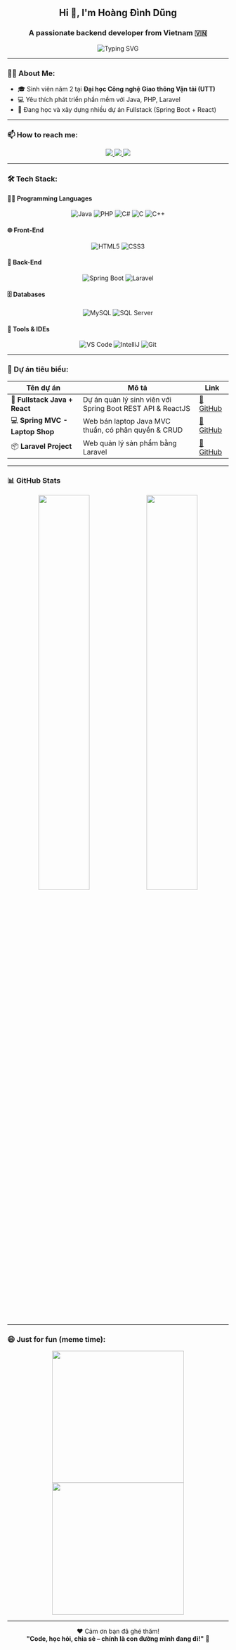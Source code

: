 <h2 align="center">Hi 👋, I'm Hoàng Đình Dũng</h2>
<h3 align="center">A passionate backend developer from Vietnam 🇻🇳</h3>

<p align="center">
  <img src="https://readme-typing-svg.herokuapp.com?font=Fira+Code&duration=3000&pause=500&center=true&width=435&lines=💻+Backend+Java%2FPHP+Developer;🎓+Sinh+vi%C3%AAn+n%C4%83m+2+UTT;🔥+Spring+Boot+%2B+React+Lover" alt="Typing SVG" />
</p>

---

### 🧑‍🎓 About Me:
- 🎓 Sinh viên năm 2 tại **Đại học Công nghệ Giao thông Vận tải (UTT)**
- 💻 Yêu thích phát triển phần mềm với Java, PHP, Laravel
- 🚀 Đang học và xây dựng nhiều dự án Fullstack (Spring Boot + React)

---

### 📫 How to reach me:

<p align="center">
  <a href="https://fb.com/hoangdinhdung2208" target="_blank">
    <img src="https://img.icons8.com/fluent/48/000000/facebook-new.png"/>
  </a>
  <a href="https://github.com/hoangdinhdung05" target="_blank">
    <img src="https://img.icons8.com/fluent/48/000000/github.png"/>
  </a>
  <a href="mailto:hoangdinhdung0205@gmail.com" target="_blank">
    <img src="https://img.icons8.com/fluent/48/000000/mailing.png"/>
  </a>
</p>

---

### 🛠️ Tech Stack:

#### 👨‍💻 Programming Languages
<p align="center">
  <img src="https://img.icons8.com/color/48/java-coffee-cup-logo--v1.png" alt="Java"/>
  <img src="https://img.icons8.com/officel/48/php-logo.png" alt="PHP"/>
  <img src="https://img.icons8.com/color/48/000000/c-sharp-logo.png" alt="C#"/>
  <img src="https://img.icons8.com/color/48/c-programming.png" alt="C"/>
  <img src="https://img.icons8.com/color/48/c-plus-plus-logo.png" alt="C++"/>
</p>

#### 🌐 Front-End
<p align="center">
  <img src="https://img.icons8.com/color/48/html-5--v1.png" alt="HTML5"/>
  <img src="https://img.icons8.com/color/48/css3.png" alt="CSS3"/>
</p>

#### 🧠 Back-End
<p align="center">
  <img src="https://img.icons8.com/color/48/spring-logo.png" alt="Spring Boot"/>
  <img src="https://img.icons8.com/ios-filled/48/FA5252/laravel.png" alt="Laravel"/>
</p>

#### 🗄️ Databases
<p align="center">
  <img src="https://img.icons8.com/color/48/mysql-logo.png" alt="MySQL"/>
  <img src="https://img.icons8.com/color/48/microsoft-sql-server.png" alt="SQL Server"/>
</p>

#### 🧰 Tools & IDEs
<p align="center">
  <img src="https://img.icons8.com/color/48/visual-studio-code-2019.png" alt="VS Code"/>
  <img src="https://img.icons8.com/color/48/intellij-idea.png" alt="IntelliJ"/>
  <img src="https://img.icons8.com/color/48/git.png" alt="Git"/>
</p>

---

### 🚀 Dự án tiêu biểu:

| Tên dự án | Mô tả | Link |
|----------|-------|------|
| 🧠 **Fullstack Java + React** | Dự án quản lý sinh viên với Spring Boot REST API & ReactJS | [🔗 GitHub](https://github.com/hoangdinhdung05/FullStack_Java_React) |
| 💻 **Spring MVC - Laptop Shop** | Web bán laptop Java MVC thuần, có phân quyền & CRUD | [🔗 GitHub](https://github.com/hoangdinhdung05/hoangdung-java-BE-laptopShop) |
| 📦 **Laravel Project** | Web quản lý sản phẩm bằng Laravel | [🔗 GitHub](https://github.com/hoangdinhdung05/project_laravel) |

---

### 📊 GitHub Stats

<p align="center">
  <img src="https://github-readme-stats.vercel.app/api?username=hoangdinhdung05&show_icons=true&theme=radical" width="48%" />
  <img src="https://github-readme-stats.vercel.app/api/top-langs/?username=hoangdinhdung05&layout=compact&theme=radical" width="48%" />
</p>

---

### 😄 Just for fun (meme time):

<p align="center">
  <img src="https://media.tenor.com/Ug6CkGqGApIAAAAC/hello-world.gif" width="300" />
  <img src="https://media.tenor.com/qJ5evVs-_uUAAAAC/coding.gif" width="300" />
</p>

---

<p align="center">
  ❤️ Cảm ơn bạn đã ghé thăm! <br>
  <strong>"Code, học hỏi, chia sẻ – chính là con đường mình đang đi!"</strong> 🚀
</p>
